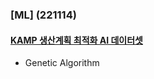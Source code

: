 ### [ML] (221114)
#### [KAMP 생산계획 최적화 AI 데이터셋](https://www.kamp-ai.kr/front/dataset/AiDataDetail.jsp?AI_SEARCH=&page=2&DATASET_SEQ=30&EQUIP_SEL=&GUBUN_SEL=&FILE_TYPE_SEL=&WDATE_SEL=)
- Genetic Algorithm
